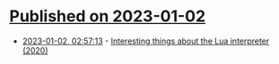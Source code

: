 # [Published on 2023-01-02](index.md)

* [2023-01-02, 02:57:13](https://news.ycombinator.com/item?id=34213715) - [Interesting things about the Lua interpreter (2020)](https://thesephist.com/posts/lua/)
